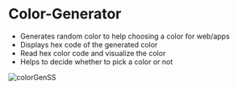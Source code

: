 # Color-Generator  

* Generates random color to help choosing a color for web/apps
* Displays hex code of the generated color
* Read hex color code and visualize the color
* Helps to decide whether to pick a color or not

![colorGenSS](https://user-images.githubusercontent.com/46800620/108704726-fcf2c200-74e6-11eb-89c7-7e452771ee2c.png)
